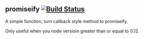 ## promiseify [![Build Status](https://travis-ci.org/shepherdwind/promiseify.svg)](https://travis-ci.org/shepherdwind/promiseify)

A simple function, turn callback style method to promiseify.

Only useful when you node versioin greater than or equal to 0.12.
